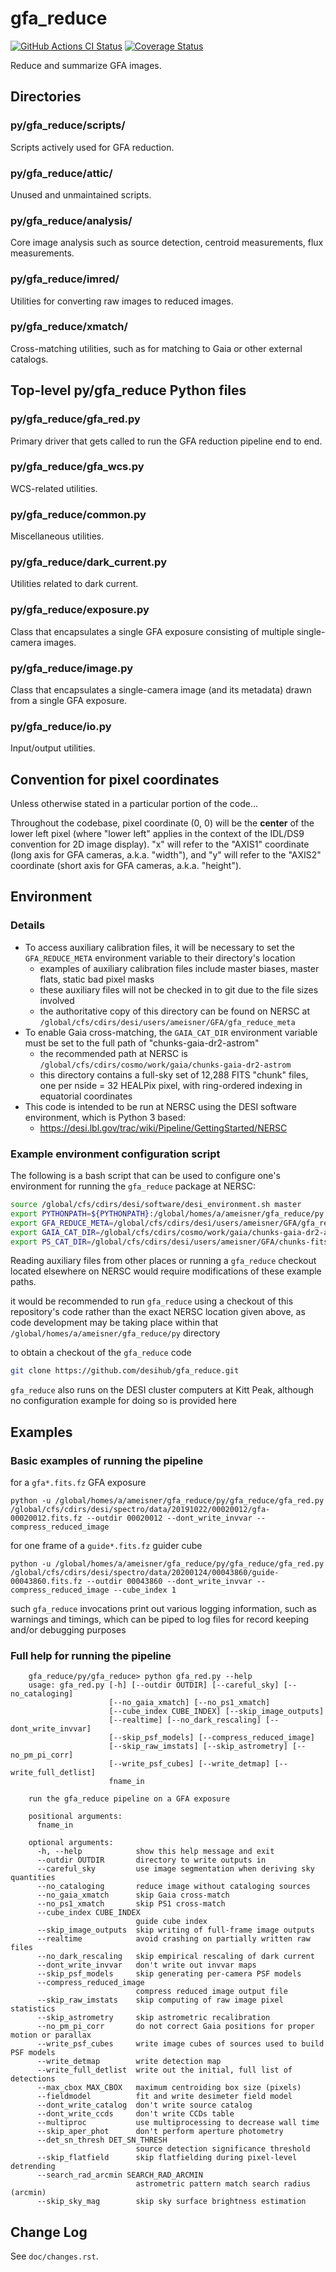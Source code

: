 # gfa_reduce

[![GitHub Actions CI Status](https://github.com/desihub/gfa_reduce/actions/workflows/python-package.yml/badge.svg?branch=desiInstall-compatibility)](https://github.com/desihub/gfa_reduce/actions)
[![Coverage Status](https://coveralls.io/repos/github/desihub/gfa_reduce/badge.svg?branch=desiInstall-compatibility)](https://coveralls.io/github/desihub/gfa_reduce?branch=desiInstall-compatibility)

Reduce and summarize GFA images.

## Directories

### py/gfa_reduce/scripts/

Scripts actively used for GFA reduction.

### py/gfa_reduce/attic/

Unused and unmaintained scripts.

### py/gfa_reduce/analysis/

Core image analysis such as source detection, centroid measurements, flux measurements.

### py/gfa_reduce/imred/

Utilities for converting raw images to reduced images.

### py/gfa_reduce/xmatch/

Cross-matching utilities, such as for matching to Gaia or other external catalogs.

## Top-level py/gfa_reduce Python files

### py/gfa_reduce/gfa_red.py

Primary driver that gets called to run the GFA reduction pipeline end to end.

### py/gfa_reduce/gfa_wcs.py

WCS-related utilities.

### py/gfa_reduce/common.py

Miscellaneous utilities.

### py/gfa_reduce/dark_current.py

Utilities related to dark current.

### py/gfa_reduce/exposure.py

Class that encapsulates a single GFA exposure consisting of multiple single-camera images.

### py/gfa_reduce/image.py

Class that encapsulates a single-camera image (and its metadata) drawn from a single GFA exposure.

### py/gfa_reduce/io.py

Input/output utilities.

## Convention for pixel coordinates

Unless otherwise stated in a particular portion of the code...

Throughout the codebase, pixel coordinate (0, 0) will be the **center** of the lower left pixel (where "lower left" applies in the context of the IDL/DS9 convention for 2D image display). "x" will refer to the "AXIS1" coordinate (long axis for GFA cameras, a.k.a. "width"), and "y" will refer to the "AXIS2" coordinate (short axis for GFA cameras, a.k.a. "height").

## Environment

### Details

* To access auxiliary calibration files, it will be necessary to set the `GFA_REDUCE_META` environment variable to their directory's location
  * examples of auxiliary calibration files include master biases, master flats, static bad pixel masks
  * these auxiliary files will not be checked in to git due to the file sizes involved
  * the authoritative copy of this directory can be found on NERSC at `/global/cfs/cdirs/desi/users/ameisner/GFA/gfa_reduce_meta`
* To enable Gaia cross-matching, the `GAIA_CAT_DIR` environment variable must be set to the full path of "chunks-gaia-dr2-astrom"
  * the recommended path at NERSC is `/global/cfs/cdirs/cosmo/work/gaia/chunks-gaia-dr2-astrom`
  * this directory contains a full-sky set of 12,288 FITS "chunk" files, one per nside = 32 HEALPix pixel, with ring-ordered indexing in equatorial coordinates
* This code is intended to be run at NERSC using the DESI software environment, which is Python 3 based:
  * https://desi.lbl.gov/trac/wiki/Pipeline/GettingStarted/NERSC

### Example environment configuration script

The following is a bash script that can be used to configure one's environment for running the `gfa_reduce` package at NERSC:
```bash
source /global/cfs/cdirs/desi/software/desi_environment.sh master
export PYTHONPATH=${PYTHONPATH}:/global/homes/a/ameisner/gfa_reduce/py
export GFA_REDUCE_META=/global/cfs/cdirs/desi/users/ameisner/GFA/gfa_reduce_meta
export GAIA_CAT_DIR=/global/cfs/cdirs/cosmo/work/gaia/chunks-gaia-dr2-astrom
export PS_CAT_DIR=/global/cfs/cdirs/desi/users/ameisner/GFA/chunks-fitscat_qz_trim
```
Reading auxiliary files from other places or running a `gfa_reduce` checkout located elsewhere on NERSC would require modifications of these example paths.

it would be recommended to run `gfa_reduce` using a checkout of this repository's code rather than the exact NERSC location given above, as code development may be taking place within that `/global/homes/a/ameisner/gfa_reduce/py` directory

to obtain a checkout of the `gfa_reduce` code
```bash
git clone https://github.com/desihub/gfa_reduce.git
```
`gfa_reduce` also runs on the DESI cluster computers at Kitt Peak, although no configuration example for doing so is provided here

## Examples

### Basic examples of running the pipeline

for a `gfa*.fits.fz` GFA exposure
```
python -u /global/homes/a/ameisner/gfa_reduce/py/gfa_reduce/gfa_red.py /global/cfs/cdirs/desi/spectro/data/20191022/00020012/gfa-00020012.fits.fz --outdir 00020012 --dont_write_invvar --compress_reduced_image
```
for one frame of a `guide*.fits.fz` guider cube
```
python -u /global/homes/a/ameisner/gfa_reduce/py/gfa_reduce/gfa_red.py /global/cfs/cdirs/desi/spectro/data/20200124/00043860/guide-00043860.fits.fz --outdir 00043860 --dont_write_invvar --compress_reduced_image --cube_index 1
```
such `gfa_reduce` invocations print out various logging information, such as warnings and timings, which can be piped to log files for record keeping and/or debugging purposes

### Full help for running the pipeline
```
    gfa_reduce/py/gfa_reduce> python gfa_red.py --help
    usage: gfa_red.py [-h] [--outdir OUTDIR] [--careful_sky] [--no_cataloging]
                      [--no_gaia_xmatch] [--no_ps1_xmatch]
                      [--cube_index CUBE_INDEX] [--skip_image_outputs]
                      [--realtime] [--no_dark_rescaling] [--dont_write_invvar]
                      [--skip_psf_models] [--compress_reduced_image]
                      [--skip_raw_imstats] [--skip_astrometry] [--no_pm_pi_corr]
                      [--write_psf_cubes] [--write_detmap] [--write_full_detlist]
                      fname_in

    run the gfa_reduce pipeline on a GFA exposure

    positional arguments:
      fname_in

    optional arguments:
      -h, --help            show this help message and exit
      --outdir OUTDIR       directory to write outputs in
      --careful_sky         use image segmentation when deriving sky quantities
      --no_cataloging       reduce image without cataloging sources
      --no_gaia_xmatch      skip Gaia cross-match
      --no_ps1_xmatch       skip PS1 cross-match
      --cube_index CUBE_INDEX
                            guide cube index
      --skip_image_outputs  skip writing of full-frame image outputs
      --realtime            avoid crashing on partially written raw files
      --no_dark_rescaling   skip empirical rescaling of dark current
      --dont_write_invvar   don't write out invvar maps
      --skip_psf_models     skip generating per-camera PSF models
      --compress_reduced_image
                            compress reduced image output file
      --skip_raw_imstats    skip computing of raw image pixel statistics
      --skip_astrometry     skip astrometric recalibration
      --no_pm_pi_corr       do not correct Gaia positions for proper motion or parallax
      --write_psf_cubes     write image cubes of sources used to build PSF models
      --write_detmap        write detection map
      --write_full_detlist  write out the initial, full list of detections
      --max_cbox MAX_CBOX   maximum centroiding box size (pixels)
      --fieldmodel          fit and write desimeter field model
      --dont_write_catalog  don't write source catalog
      --dont_write_ccds     don't write CCDs table
      --multiproc           use multiprocessing to decrease wall time
      --skip_aper_phot      don't perform aperture photometry
      --det_sn_thresh DET_SN_THRESH
                            source detection significance threshold
      --skip_flatfield      skip flatfielding during pixel-level detrending
      --search_rad_arcmin SEARCH_RAD_ARCMIN
                            astrometric pattern match search radius (arcmin)
      --skip_sky_mag        skip sky surface brightness estimation
```

## Change Log

See `doc/changes.rst`.
